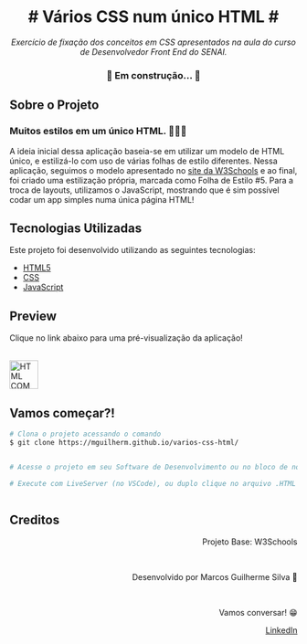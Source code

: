 <h1 align="center">
  # Vários CSS num único HTML # <br />
  
</h1>
<p align="center"><em>Exercício de fixação dos conceitos em CSS apresentados na aula do curso de Desenvolvedor Front End do SENAI.</em></p>

<h3 align="center">🚧 Em construção... 🚧</h3>

<h2>Sobre o Projeto</h2>

<h3><strong> Muitos estilos em um único HTML.</strong> 👨🏻‍💻 </h3>
<p>
  A ideia inicial dessa aplicação baseia-se em utilizar um modelo de HTML único, e estilizá-lo com uso de várias folhas de estilo diferentes. Nessa aplicação, seguimos o modelo apresentado no <a href="https://www.w3schools.com/">site da W3Schools</a> e ao final, foi criado uma estilização própria, marcada como Folha de Estilo #5. Para a troca de layouts, utilizamos o JavaScript, mostrando que é sim possível codar um app simples numa única página HTML!
</p>

<h2>Tecnologias Utilizadas</h2>

<p>Este projeto foi desenvolvido utilizando as seguintes tecnologias:</p>


<div>
<ul>
  <li>
    <a style="" href="https://www.w3schools.com/html/">     
      HTML5</a>
    
  </li>
  <li>
    <a href="https://www.w3schools.com/css/default.asp">    
      CSS
    </a>
  </li>
  <li>
    <a href="https://www.javascript.com/">
      JavaScript
    </a>
  </li>
</div>

  <h2>Preview</h2>


  <p>Clique no link abaixo para uma pré-visualização da aplicação!</p>
  <br />
  <a href="https://mguilherm.github.io/varios-css-html"><img style="width: 50px;height:50px
      src="https://simpleicons.org/icons/github.svg"
      alt="HTML COM CSS;"
  /></a>

  <h2>Vamos começar?!</h2>


  ```bash 
  # Clona o projeto acessando o comando 
  $ git clone https://mguilherm.github.io/varios-css-html/ 
  

  # Acesse o projeto em seu Software de Desenvolvimento ou no bloco de notas e salve em extensão .HTML

  # Execute com LiveServer (no VSCode), ou duplo clique no arquivo .HTML salvo!



  ```

  <h2>Creditos</h2>
  <div align="right">
    <p>Projeto Base: W3Schools</p>
    <br />
    <p>Desenvolvido por Marcos Guilherme Silva 👋</p>
    <br />
    <p>Vamos conversar! 😁</p>
    <a href="https://www.linkedin.com/in/marcos-guilherme-barbosa-da-silva-8313121a4/">LinkedIn</a>
  </div>
</ul>
